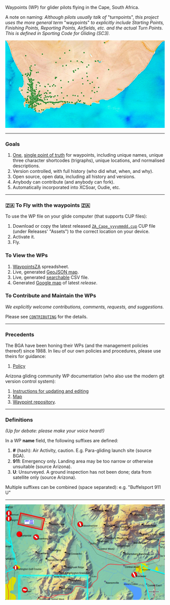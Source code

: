 Waypoints (WP) for glider pilots flying in the Cape, South Africa.

A note on naming:
*Although pilots usually talk of* "turnpoints", *this project uses the more general term*
"waypoints" *to explicitly include Starting Points, Finishing Points, Reporting Points, 
Airfields, etc. and the actual Turn Points. This is defined in Sporting Code for Gliding (SC3).*

![ZA_Cape waypoints](img/ZA.jpg "ZA_Cape waypoints")

---
### Goals
1. [One](https://xkcd.com/927/), [single point of truth](https://en.wikipedia.org/wiki/Single_source_of_truth)
for waypoints, including unique names, unique three character shortcodes (trigraphs),
unique locations, and normalised descriptions.
2. Version controlled, with full history (who did what, when, and why).
3. Open source, open data, including all history and versions.
4. Anybody can contribute (and anybody can fork).
5. Automatically incorporated into XCSoar, Oudie, etc.

---
### :south_africa: To Fly with the waypoints :south_africa:
To use the WP file on your glide computer (that supports CUP files):

1. Download or copy the latest released [`ZA_Cape_yyyymmdd.cup`](../../releases/latest)
   CUP file (under Releases' "Assets") to the correct location on your device.
2. Activate it.
3. Fly.

### To View the WPs
1. [WaypointsZA](https://docs.google.com/spreadsheets/d/13YJ6NrfoLhxTgeO8fi1aIT0n_nm4z0_ixXWjndgwzjE/edit#gid=364570956) spreadsheet.
2. Live, generated [GeoJSON map](https://gist.github.com/csindle/736c3658c29ba2a29abffdc2917e1839).
3. Live, generated [searchable](https://gist.github.com/csindle/86d782cc0405dd54a80eecc3838ffe83) CSV file.
4. Generated [Google map](https://www.google.com/maps/d/u/0/edit?mid=1OdQ9Jp9IcUgXAMa7qQpaBRQReOhAuitc&usp=sharing) 
of latest *release*.

### To Contribute and Maintain the WPs
*We explicitly welcome contributions, comments, requests, and suggestions.*

Please see [`CONTRIBUTING`](CONTRIBUTING.md) for the details.

---
### Precedents
The BGA have been honing their WPs (and the management policies thereof) since 1988.
In lieu of our own policies and procedures, please use theirs for guidance:

1. [Policy](http://www.newportpeace.co.uk/turningpoints.htm)

Arizona gliding community WP documentation (who also use the modern git version control system):

1. [Instructions for updating and editing](https://docs.google.com/presentation/d/1pMjyXVpgSP-2waq6FuD5_nyMrU_6ApVSMYG6YpMSBvM/edit?usp=sharing)
1. [Map](https://www.google.com/maps/d/u/0/edit?mid=1kHawbgbNa_hPMl5rvOVMP27UdMX1PvQ_&ll=32.39213804431958%2C-111.49211784793266&z=11)
1. [Waypoint repository](https://github.com/DavisChappins/AZTurnpoints).


---
### Definitions
*(Up for debate: please make your voice heard!)*

In a WP **name** field, the following suffixes are defined:

1. **#** (hash): Air Activity, caution.  E.g. Para-gliding launch site (source BGA).
2. **911**: Emergency only. Landing area may be too narrow or otherwise unsuitable (source Arizona).
3. **U**: Unsurveyed.  A ground inspection has not been done; data from satellite only (source Arizona).

Multiple suffixes can be combined (space separated): e.g. "Buffelsport 911 U"

---
![XCSoar screenshot](img/XCSoar.jpg "XCSoar screenshot")

